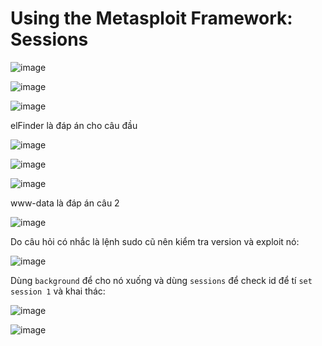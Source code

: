 <h1>Using the Metasploit Framework: Sessions</h1>

![image](https://github.com/user-attachments/assets/930dd407-7ece-4c2b-b95c-18a7e0c7504d)

![image](https://github.com/user-attachments/assets/4215f954-d5e0-4692-9602-f030610bfa84)

![image](https://github.com/user-attachments/assets/ce4f63a4-c76d-426a-8691-681ed2d53339)

elFinder là đáp án cho câu đầu

![image](https://github.com/user-attachments/assets/d2d2e094-4dd5-410e-818a-e4f89bb465aa)

![image](https://github.com/user-attachments/assets/75216492-e633-4d1d-80d4-d4354526cf1f)

![image](https://github.com/user-attachments/assets/6fcdf01d-7577-4973-b71c-784802a30c0b)

www-data là đáp án câu 2

![image](https://github.com/user-attachments/assets/37bffbcf-ea16-4d43-9a51-1e5198009b59)

Do câu hỏi có nhắc là lệnh sudo cũ nên kiểm tra version và exploit nó:

![image](https://github.com/user-attachments/assets/24bbd5a9-f632-42ba-a1ee-26a911ab627e)

Dùng `background` để cho nó xuống và dùng `sessions` để check id để tí `set session 1` và khai thác:

![image](https://github.com/user-attachments/assets/58c00e79-f2aa-4e74-9faa-32bc87382cd5)

![image](https://github.com/user-attachments/assets/730e4d0c-48df-4952-8eb9-d3c2a745fcf5)
